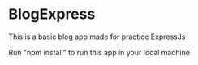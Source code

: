 # BlogExpress
This is a basic blog app made for practice ExpressJs

Run "npm install" to run this app in your local machine
